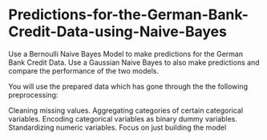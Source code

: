 # Predictions-for-the-German-Bank-Credit-Data-using-Naive-Bayes
Use a Bernoulli Naive Bayes Model to make predictions for the German Bank Credit Data. Use a Gaussian Naive Bayes to also make predictions and compare the performance of the two models.

You will use the prepared data which has gone through the the following preprocessing:

Cleaning missing values.
Aggregating categories of certain categorical variables.
Encoding categorical variables as binary dummy variables.
Standardizing numeric variables.
Focus on just building the model
